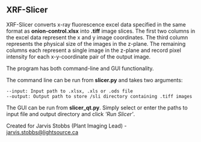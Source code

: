 ## XRF-Slicer
XRF-Slicer converts x-ray fluorescence excel data specified in the same format as **onion-control.xlsx** into **.tiff** image slices.
The first two columns in the excel data represent the x and y image coordinates.
The third column represents the physical size of the images in the z-plane.
The remaining columns each represent a single image in the z-plane and record pixel intensity for
each x-y-coordinate pair of the output image.

The program has both command-line and GUI functionality.

The command line can be run from **slicer.py** and takes two arguments:  

    --input: Input path to .xlsx, .xls or .ods file
    --output: Output path to store /sli directory containing .tiff images

The GUI can be run from **slicer_qt.py**. Simply select or enter the paths to input file and output directory and click *'Run Slicer'*.

Created for Jarvis Stobbs (Plant Imaging Lead) - jarvis.stobbs@lightsource.ca